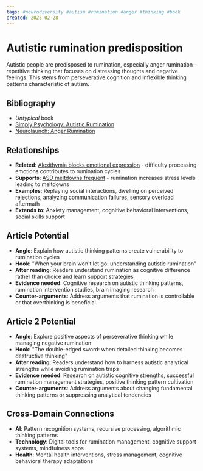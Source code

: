```yaml
---
tags: #neurodiversity #autism #rumination #anger #thinking #book
created: 2025-02-28
---
```


# Autistic rumination predisposition

Autistic people are predisposed to rumination, especially anger rumination - repetitive thinking that focuses on distressing thoughts and negative feelings. This stems from perseverative cognition and inflexible thinking patterns characteristic of autism.

## Bibliography

- *Untypical* book
- [Simply Psychology: Autistic Rumination](https://www.simplypsychology.org/autistic-rumination.html)
- [Neurolaunch: Anger Rumination](https://neurolaunch.com/anger-rumination/)

## Relationships
- **Related**: [Alexithymia blocks emotional expression](neurodiversity-alexithymia-emotional-expression.md) - difficulty processing emotions contributes to rumination cycles
- **Supports**: [ASD meltdowns frequent](neurodiversity-asd-meltdowns-frequent.md) - rumination increases stress levels leading to meltdowns
- **Examples**: Replaying social interactions, dwelling on perceived rejections, analyzing communication failures, sensory overload aftermath
- **Extends to**: Anxiety management, cognitive behavioral interventions, social skills support

## Article Potential
- **Angle**: Explain how autistic thinking patterns create vulnerability to rumination cycles
- **Hook**: "When your brain won't let go: understanding autistic rumination"
- **After reading**: Readers understand rumination as cognitive difference rather than choice and learn support strategies
- **Evidence needed**: Cognitive research on autistic thinking patterns, rumination intervention studies, brain imaging research
- **Counter-arguments**: Address arguments that rumination is controllable or that overthinking is beneficial

## Article 2 Potential
- **Angle**: Explore positive aspects of perseverative thinking while managing negative rumination
- **Hook**: "The double-edged sword: when detailed thinking becomes destructive thinking"
- **After reading**: Readers understand how to harness autistic analytical strengths while avoiding rumination traps
- **Evidence needed**: Research on autistic cognitive strengths, successful rumination management strategies, positive thinking pattern cultivation
- **Counter-arguments**: Address arguments about changing fundamental thinking patterns or suppressing analytical tendencies

## Cross-Domain Connections
- **AI**: Pattern recognition systems, recursive processing, algorithmic thinking patterns
- **Technology**: Digital tools for rumination management, cognitive support systems, mindfulness apps
- **Health**: Mental health interventions, stress management, cognitive behavioral therapy adaptations
